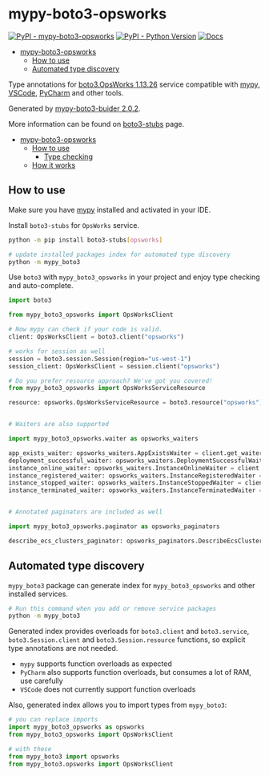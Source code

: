 # mypy-boto3-opsworks

[![PyPI - mypy-boto3-opsworks](https://img.shields.io/pypi/v/mypy-boto3-opsworks.svg?color=blue)](https://pypi.org/project/mypy-boto3-opsworks)
[![PyPI - Python Version](https://img.shields.io/pypi/pyversions/mypy-boto3-opsworks.svg?color=blue)](https://pypi.org/project/mypy-boto3-opsworks)
[![Docs](https://img.shields.io/readthedocs/mypy-boto3-builder.svg?color=blue)](https://mypy-boto3-builder.readthedocs.io/)

- [mypy-boto3-opsworks](#mypy-boto3-opsworks)
  - [How to use](#how-to-use)
  - [Automated type discovery](#automated-type-discovery)


Type annotations for
[boto3.OpsWorks 1.13.26](https://boto3.amazonaws.com/v1/documentation/api/1.13.26/reference/services/opsworks.html#OpsWorks) service
compatible with [mypy](https://github.com/python/mypy), [VSCode](https://code.visualstudio.com/),
[PyCharm](https://www.jetbrains.com/pycharm/) and other tools.

Generated by [mypy-boto3-buider 2.0.2](https://github.com/vemel/mypy_boto3_builder).

More information can be found on [boto3-stubs](https://pypi.org/project/boto3-stubs/) page.

- [mypy-boto3-opsworks](#mypy-boto3-opsworks)
  - [How to use](#how-to-use)
    - [Type checking](#type-checking)
  - [How it works](#how-it-works)

## How to use

Make sure you have [mypy](https://github.com/python/mypy) installed and activated in your IDE.

Install `boto3-stubs` for `OpsWorks` service.

```bash
python -m pip install boto3-stubs[opsworks]

# update installed packages index for automated type discovery
python -m mypy_boto3
```

Use `boto3` with `mypy_boto3_opsworks` in your project and enjoy type checking and auto-complete.

```python
import boto3

from mypy_boto3_opsworks import OpsWorksClient

# Now mypy can check if your code is valid.
client: OpsWorksClient = boto3.client("opsworks")

# works for session as well
session = boto3.session.Session(region="us-west-1")
session_client: OpsWorksClient = session.client("opsworks")

# Do you prefer resource approach? We've got you covered!
from mypy_boto3_opsworks import OpsWorksServiceResource

resource: opsworks.OpsWorksServiceResource = boto3.resource("opsworks")


# Waiters are also supported

import mypy_boto3_opsworks.waiter as opsworks_waiters

app_exists_waiter: opsworks_waiters.AppExistsWaiter = client.get_waiter("app_exists")
deployment_successful_waiter: opsworks_waiters.DeploymentSuccessfulWaiter = client.get_waiter("deployment_successful")
instance_online_waiter: opsworks_waiters.InstanceOnlineWaiter = client.get_waiter("instance_online")
instance_registered_waiter: opsworks_waiters.InstanceRegisteredWaiter = client.get_waiter("instance_registered")
instance_stopped_waiter: opsworks_waiters.InstanceStoppedWaiter = client.get_waiter("instance_stopped")
instance_terminated_waiter: opsworks_waiters.InstanceTerminatedWaiter = client.get_waiter("instance_terminated")


# Annotated paginators are included as well

import mypy_boto3_opsworks.paginator as opsworks_paginators

describe_ecs_clusters_paginator: opsworks_paginators.DescribeEcsClustersPaginator = client.get_paginator("describe_ecs_clusters")
```

## Automated type discovery

`mypy_boto3` package can generate index for `mypy_boto3_opsworks` and other installed services.

```bash
# Run this command when you add or remove service packages
python -m mypy_boto3
```

Generated index provides overloads for `boto3.client` and `boto3.service`,
`boto3.Session.client` and `boto3.Session.resource` functions,
so explicit type annotations are not needed.

- `mypy` supports function overloads as expected
- `PyCharm` also supports function overloads, but consumes a lot of RAM, use carefully
- `VSCode` does not currently support function overloads

Also, generated index allows you to import types from `mypy_boto3`:

```python
# you can replace imports
import mypy_boto3_opsworks as opsworks
from mypy_boto3_opsworks import OpsWorksClient

# with these
from mypy_boto3 import opsworks
from mypy_boto3.opsworks import OpsWorksClient
```